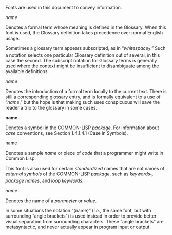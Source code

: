  



Fonts are used in this document to convey information. 



*name* 



Denotes a formal term whose meaning is defined in the Glossary. When this font is used, the Glossary definition takes precedence over normal English usage. 



Sometimes a glossary term appears subscripted, as in “*whitespace*<sub>2</sub>.” Such a notation selects one particular Glossary definition out of several, in this case the second. The subscript notation for Glossary terms is generally used where the context might be insufficient to disambiguate among the available definitions. 



*name* 



Denotes the introduction of a formal term locally to the current text. There is still a corresponding glossary entry, and is formally equivalent to a use of “*name*,” but the hope is that making such uses conspicuous will save the reader a trip to the glossary in some cases. 



**name** 



Denotes a symbol in the COMMON-LISP *package*. For information about *case* conventions, see Section 1.4.1.4.1 (Case in Symbols). 



name 



Denotes a sample *name* or piece of *code* that a programmer might write in Common Lisp. 



This font is also used for certain *standardized* names that are not names of *external symbols* of the COMMON-LISP *package*, such as *keywords*<sub>1</sub>, *package names*, and *loop keywords*. 



*name* 



Denotes the name of a *parameter* or *value*. 



In some situations the notation “⟨name⟩” (*i.e.*, the same font, but with surrounding “angle brackets”) is used instead in order to provide better visual separation from surrounding characters. These “angle brackets” are metasyntactic, and never actually appear in program input or output.  







